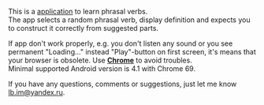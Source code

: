 This is a [application](https://little-brother.github.io/english-phrasal-verbs/) to learn phrasal verbs.<br>
The app selects a random phrasal verb, display definition and expects you to construct it correctly from suggested parts. 

If app don't work properly, e.g. you don't listen any sound or you see permanent "Loading..." instead "Play"-button on first screen, it's means that your browser is obsolete.
Use <a href = "https://www.google.ru/intl/en_uk/chrome/"><b>Chrome</b></a> to avoid troubles.<br>
Minimal supported Android version is 4.1 with Chrome 69.

	
If you have any questions, comments or suggestions, just let me know <a href="mailto:lb.im@yandex.ru?subject=English word site">lb.im@yandex.ru</a>.